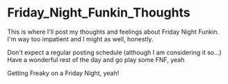 # Friday_Night_Funkin_Thoughts
This is where I'll post my thoughts and feelings about Friday Night Funkin. \
I'm way too impatient and I might as well, honestly. 

Don't expect a regular posting schedule (although I am considering it so...) \
Have a wonderful rest of the day and go play some FNF, yeah

Getting Freaky on a Friday Night, yeah!
